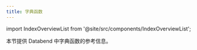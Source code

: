 ```yaml
---
title: 字典函数
---
```

import IndexOverviewList from '@site/src/components/IndexOverviewList';

本节提供 Databend 中字典函数的参考信息。

<IndexOverviewList />